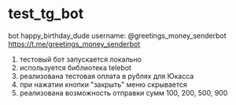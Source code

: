 # test_tg_bot

bot happy_birthday_dude
username: @greetings_money_senderbot
https://t.me/greetings_money_senderbot

1. тестовый бот запускается локально
2. используется библиотека telebot
3. реализована тестовая оплата в рублях для Юкасса
4. при нажатии кнопки "закрыть" меню скрывается
5. реализована возможность отправки сумм 100, 200, 500, 900
